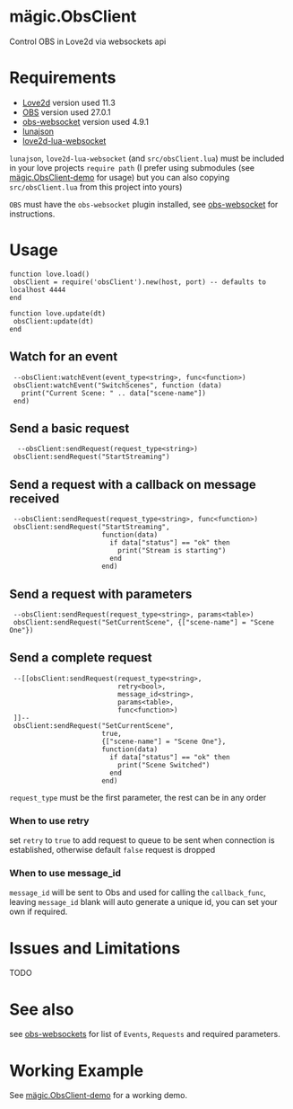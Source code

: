 # mägic.ObsClient
Control OBS in Love2d via websockets api

# Requirements
- [Love2d](https://love2d.org) version used 11.3
- [OBS](https://obsproject.com) version used 27.0.1
- [obs-websocket](https://github.com/Palakis/obs-websocket/releases/tag/4.9.1) version used 4.9.1
- [lunajson](https://github.com/grafi-tt/lunajson)
- [love2d-lua-websocket](https://github.com/flaribbit/love2d-lua-websocket)


`lunajson`, `love2d-lua-websocket` (and `src/obsClient.lua`) must be included in your love projects `require path` (I prefer using submodules (see [mägic.ObsClient-demo](https://github.com/scawp/magic.ObsClient-demo) for usage) but you can also copying `src/obsClient.lua` from this project into yours)

 `OBS` must have the `obs-websocket` plugin installed, see [obs-websocket](https://github.com/Palakis/obs-websocket) for instructions.

 # Usage

 ```
 function love.load()
  obsClient = require('obsClient').new(host, port) -- defaults to localhost 4444
end

function love.update(dt)
  obsClient:update(dt)
end
````

## Watch for an event
 ```
  --obsClient:watchEvent(event_type<string>, func<function>)
  obsClient:watchEvent("SwitchScenes", function (data)
    print("Current Scene: " .. data["scene-name"])
  end)
 ```

 ## Send a basic request
 ```
   --obsClient:sendRequest(request_type<string>)
  obsClient:sendRequest("StartStreaming")
 ```

 ## Send a request with a callback on message received
 ```
  --obsClient:sendRequest(request_type<string>, func<function>)
  obsClient:sendRequest("StartStreaming", 
                        function(data)
                          if data["status"] == "ok" then
                            print("Stream is starting")
                          end
                        end)
 ```

  ## Send a request with parameters
 ```
  --obsClient:sendRequest(request_type<string>, params<table>)
  obsClient:sendRequest("SetCurrentScene", {["scene-name"] = "Scene One"})
 ```

  ## Send a complete request
 ```
  --[[obsClient:sendRequest(request_type<string>, 
                            retry<bool>, 
                            message_id<string>, 
                            params<table>, 
                            func<function>)
  ]]--
  obsClient:sendRequest("SetCurrentScene", 
                        true,
                        {["scene-name"] = "Scene One"},
                        function(data)
                          if data["status"] == "ok" then
                            print("Scene Switched")
                          end
                        end)
 ```
`request_type` must be the first parameter, the rest can be in any order


### When to use retry

set `retry` to `true` to add request to queue to be sent when connection is established, otherwise default `false` request is dropped

### When to use message_id

`message_id` will be sent to Obs and used for calling the `callback_func`, leaving `message_id` blank will auto generate a unique id, you can set your own if required. 

# Issues and Limitations

TODO

# See also

see [obs-websockets](https://github.com/Palakis/obs-websocket/blob/4.x-current/docs/generated/protocol.md) for list of `Events`, `Requests` and required parameters.


# Working Example

See [mägic.ObsClient-demo](https://github.com/scawp/magic.ObsClient-demo) for a working demo.


